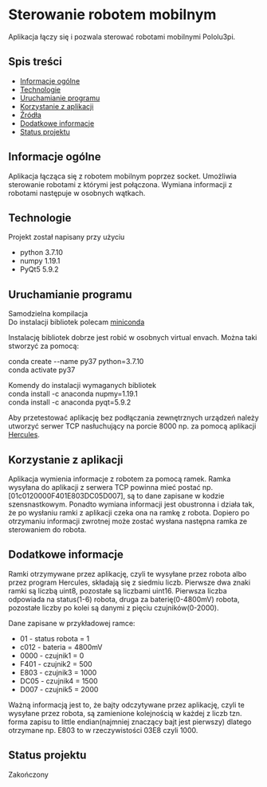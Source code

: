 


# Sterowanie robotem mobilnym
Aplikacja łączy się i pozwala sterować robotami mobilnymi Pololu3pi.

## Spis treści
- [Informacje ogólne](#informacje-ogólne)
- [Technologie](#technologie)
- [Uruchamianie programu](#uruchamianie-programu)
- [Korzystanie z aplikacji](#korzystanie-z-aplikacji)
- [Źródła](#źródła)
- [Dodatkowe informacje](#Dodatkowe-informacje)
- [Status projektu](#status-projektu)

## Informacje ogólne
Aplikacja łącząca się z robotem mobilnym poprzez socket. Umożliwia sterowanie robotami z którymi jest połączona. Wymiana informacji z robotami następuje w osobnych wątkach.

## Technologie
Projekt został napisany przy użyciu
- python 3.7.10
- numpy 1.19.1
- PyQt5 5.9.2

## Uruchamianie programu
Samodzielna kompilacja  
Do instalacji bibliotek polecam [miniconda](https://docs.conda.io/en/latest/miniconda.html)  

Instalację bibliotek dobrze jest robić w osobnych virtual envach. Można taki stworzyć za pomocą:  

conda create --name py37 python=3.7.10  
conda activate py37  

Komendy do instalacji wymaganych bibliotek  
conda install -c anaconda nupmy=1.19.1  
conda install -c anaconda pyqt=5.9.2  

Aby przetestować aplikację bez podłączania zewnętrznych urządzeń należy utworzyć serwer TCP nasłuchujący na porcie 8000 np. za pomocą aplikacji [Hercules](https://www.hw-group.com/software/hercules-setup-utility).  


## Korzystanie z aplikacji
Aplikacja wymienia informacje z robotem za pomocą ramek. Ramka wysyłana do aplikacji z serwera TCP powinna mieć postać np. [01c0120000F401E803DC05D007], są to dane zapisane w kodzie szensnastkowym. Ponadto wymiana informacji jest obustronna i działa tak, że po wysłaniu ramki z aplikacji czeka ona na ramkę z robota. Dopiero po otrzymaniu informacji zwrotnej może zostać wysłana następna ramka ze sterowaniem do robota.  


## Dodatkowe informacje
Ramki otrzymywane przez aplikację, czyli te wysyłane przez robota albo przez program Hercules, składają się z siedmiu liczb. Pierwsze dwa znaki ramki są liczbą uint8, pozostałe są liczbami uint16. Pierwsza liczba odpowiada na status(1-6) robota, druga za baterię(0-4800mV) robota, pozostałe liczby po kolei są danymi z pięciu czujników(0-2000).  

Dane zapisane w przykładowej ramce:  
- 01 - status robota = 1  
- c012 - bateria = 4800mV  
- 0000 - czujnik1 = 0  
- F401 - czujnik2 = 500  
- E803 - czujnik3 = 1000  
- DC05 - czujnik4 = 1500  
- D007 - czujnik5 = 2000  

Ważną informacją jest to, że bajty odczytywane przez aplikację, czyli te wysyłane przez robota, są zamienione kolejnością w każdej z liczb tzn. forma zapisu to little endian(najmniej znaczący bajt jest pierwszy) dlatego otrzymane np. E803 to w rzeczywistości 03E8 czyli 1000.  

## Status projektu
Zakończony


